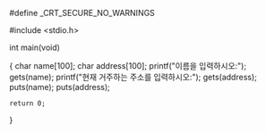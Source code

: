 #define _CRT_SECURE_NO_WARNINGS

#include <stdio.h>

int main(void)

{
	char name[100];
	char address[100];
	printf("이름을 입력하시오:");
	gets(name);
	printf("현재 거주하는 주소를 입력하시오:");
	gets(address);
	puts(name);
	puts(address);
	


	return 0;
}
